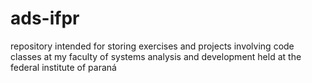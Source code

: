 # ads-ifpr
repository intended for storing exercises and projects involving code classes at my faculty of systems analysis and development held at the federal institute of paraná
